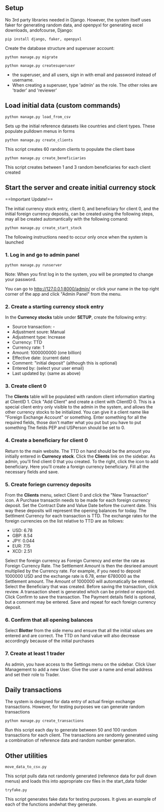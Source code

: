 ## Setup

No 3rd party libraries needed in Django. However, the system itself uses faker for generating random data, and openpyxl for generating excel downloads, andofcourse, Django:

`pip install django, faker, openpyxl`

Create the database structure and superuser account:

`python manage.py migrate`

`python manage.py createsuperuser`

* the superuser, and all users, sign in with email and password instead of username. 
* When creating a superuser, type 'admin' as the role. The other roles are 'trader' and 'reviewer'

## Load initial data (custom commands)

`python manage.py load_from_csv`

Sets up the initial reference datasets like countries and client types. These populate pulldown menus in forms

`python manage.py create_clients`

This script creates 60 random clients to populate the client base

`python manage.py create_beneficiaries`

This script creates between 1 and 3 random beneficiaries for each client created

## Start the server and create initial currency stock

==Important Update!==

The initial currency stock entry, client 0, and beneficiary for client 0, and the initial foreign currency deposits, can be created using the following steps, may all be created automantically with the following comand:

`python manage.py create_start_stock`

The following instructions need to occur only once when the system is launched

### 1. Log in and go to admin panel

`python manage.py runserver`

Note: When you first log in to the system, you will be prompted to change your password. 

You can go to <http://127.0.0.1:8000/admin/> or click your name in the top right corner of the app and click "Admin Panel" from the menu.

### 2. Create a starting currency stock entry

In the **Currency stocks** table under **SETUP**, create the following entry:
- Source transaction: -
- Adjustment soure: Manual
- Adjustment type: Increase
- Currency: TTD
- Currency rate: 1
- Amount: 1000000000 (one billion)
- Effective date: (current date)
- Comment: "initial deposit" (although this is optional)
- Entered by: (select your user email)
- Last updated by: (same as above)

### 3. Create client 0

The **Clients** table will be populated with random client information starting at ClientID 1. Click "Add Client" and create a client with ClientID 0. This is a special client entry only visible to the admin in the system, and allows the other currency stocks to be initialized. You can give it a client name like "Foreign Exchange Account" or something. Enter something for all the required fields, those don't matter what you put but you have to put something The fields PEP and USPerson should be set to 0.

### 4. Create a beneficiary for client 0

Return to the main website. The TTD on hand should be the amount you initially entered in **Currency stock**. Click the **Clients** link on the sidebar. As admin, you'll find client 0 that you created. To the right, click the icon to add beneficiary. Here you'll create a foreign currency beneficiary. Fill all the necessary fields and save.

### 5. Create foriegn currency deposits

From the **Clients** menu, select Client 0 and click the "New Transaction" icon. A Purchase transactin needs to be made for each foreign currency deposit. Set the Contract Date and Value Date before the current date. This way these deposits will represent the opening balances for today. The Settlment Currency for each transaction is TTD. The exchange rates for the foreign currencies on the list relative to TTD are as follows:
- USD: 6.78
- GBP: 8.54
- JPY: 0.044
- EUR: 7.15
- XCD: 2.51

Select the foreign currency as Foreign Currency and enter the rate as Foreign Currency Rate. The Settlement Amount is then the desrieed amount multiplied by the Currency rate. For example, if you need to deposit 1000000 USD and the exchange rate is 6.78, enter 6780000 as the Settlement amount. The Amount of 1000000 will automatically be entered. Select the Beneficiary that was created. Before saving the transaction, click review. A transaction sheet is generated which can be printed or exported. Click Confirm to save the transaction. The Payment details field is optional, but a comment may be entered. Save and repeat for each foreign currency deposit.

### 6. Confirm that all opening balances

Select **Blotter** from the side menu and ensure that all the initial values are entered and are correct. The TTD on hand value will also decrease accordingly because of the initial purchases

### 7. Create at least 1 trader

As admin, you have access to the Settings menu on the sidebar. Click User Management to add a new User. Give the user a name and email address and set their role to Trader. 

## Daily transactions

The system is designed for data entry of actual fireign exchange transactions. However, for testing purposes we can generate random transactions

`python manage.py create_transactions`

Run this script each day to generate between 50 and 100 random transactions for each client. The transactions are randomly generated using a combination of reference data and random number generation.


## Other utilities

`move_data_to_csv.py`

This script pulls data not randomly generated (reference data for pull down menus) and loads this into appropriate csv files in the start_data folder

`tryfake.py`

This script generates fake data for testing purposes. It gives an example of each of the functions andwhat they generate.
